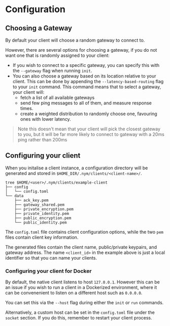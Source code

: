 # Configuration

## Choosing a Gateway
By default your client will choose a random gateway to connect to.

However, there are several options for choosing a gateway, if you do not want one that is randomly assigned to your client:
* If you wish to connect to a specific gateway, you can specify this with the `--gateway` flag when running `init`.
* You can also choose a gateway based on its location relative to your client. This can be done by appending the `--latency-based-routing` flag to your `init` command. This command means that to select a gateway, your client will:
    * fetch a list of all available gateways
    * send few ping messages to all of them, and measure response times.
    * create a weighted distribution to randomly choose one, favouring ones with lower latency.

> Note this doesn't mean that your client will pick the closest gateway to you, but it will be far more likely to connect to gateway with a 20ms ping rather than 200ms

## Configuring your client
When you initalise a client instance, a configuration directory will be generated and stored in `$HOME_DIR/.nym/clients/<client-name>/`.

```
tree $HOME/<user>/.nym/clients/example-client
├── config
│   └── config.toml
└── data
    ├── ack_key.pem
    ├── gateway_shared.pem
    ├── private_encryption.pem
    ├── private_identity.pem
    ├── public_encryption.pem
    └── public_identity.pem
```

The `config.toml` file contains client configuration options, while the two `pem` files contain client key information.

The generated files contain the client name, public/private keypairs, and gateway address. The name `<client_id>` in the example above is just a local identifier so that you can name your clients.

### Configuring your client for Docker
By default, the native client listens to host `127.0.0.1`. However this can be an issue if you wish to run a client in a Dockerized environment, where it can be convenenient to listen on a different host such as `0.0.0.0`.

You can set this via the `--host` flag during either the `init` or `run` commands.

Alternatively, a custom host can be set in the `config.toml` file under the `socket` section. If you do this, remember to restart your client process.
